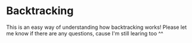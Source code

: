 # Backtracking
This is an easy way of understanding how backtracking works! Please let me know if there are any questions, cause I'm still learing too ^^
